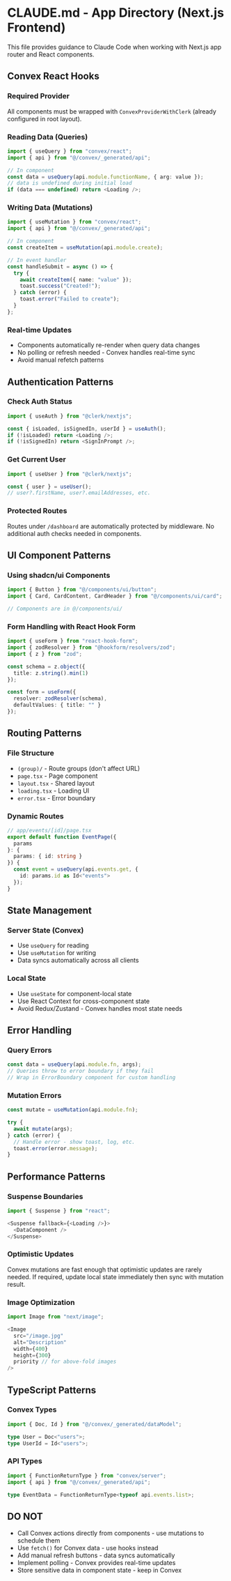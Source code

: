 # CLAUDE.md - App Directory (Next.js Frontend)

This file provides guidance to Claude Code when working with Next.js app router and React components.

## Convex React Hooks

### Required Provider
All components must be wrapped with `ConvexProviderWithClerk` (already configured in root layout).

### Reading Data (Queries)
```typescript
import { useQuery } from "convex/react";
import { api } from "@/convex/_generated/api";

// In component
const data = useQuery(api.module.functionName, { arg: value });
// data is undefined during initial load
if (data === undefined) return <Loading />;
```

### Writing Data (Mutations)
```typescript
import { useMutation } from "convex/react";
import { api } from "@/convex/_generated/api";

// In component
const createItem = useMutation(api.module.create);

// In event handler
const handleSubmit = async () => {
  try {
    await createItem({ name: "value" });
    toast.success("Created!");
  } catch (error) {
    toast.error("Failed to create");
  }
};
```

### Real-time Updates
- Components automatically re-render when query data changes
- No polling or refresh needed - Convex handles real-time sync
- Avoid manual refetch patterns

## Authentication Patterns

### Check Auth Status
```typescript
import { useAuth } from "@clerk/nextjs";

const { isLoaded, isSignedIn, userId } = useAuth();
if (!isLoaded) return <Loading />;
if (!isSignedIn) return <SignInPrompt />;
```

### Get Current User
```typescript
import { useUser } from "@clerk/nextjs";

const { user } = useUser();
// user?.firstName, user?.emailAddresses, etc.
```

### Protected Routes
Routes under `/dashboard` are automatically protected by middleware.
No additional auth checks needed in components.

## UI Component Patterns

### Using shadcn/ui Components
```typescript
import { Button } from "@/components/ui/button";
import { Card, CardContent, CardHeader } from "@/components/ui/card";

// Components are in @/components/ui/
```

### Form Handling with React Hook Form
```typescript
import { useForm } from "react-hook-form";
import { zodResolver } from "@hookform/resolvers/zod";
import { z } from "zod";

const schema = z.object({
  title: z.string().min(1)
});

const form = useForm({
  resolver: zodResolver(schema),
  defaultValues: { title: "" }
});
```

## Routing Patterns

### File Structure
- `(group)/` - Route groups (don't affect URL)
- `page.tsx` - Page component
- `layout.tsx` - Shared layout
- `loading.tsx` - Loading UI
- `error.tsx` - Error boundary

### Dynamic Routes
```typescript
// app/events/[id]/page.tsx
export default function EventPage({
  params
}: {
  params: { id: string }
}) {
  const event = useQuery(api.events.get, {
    id: params.id as Id<"events">
  });
}
```

## State Management

### Server State (Convex)
- Use `useQuery` for reading
- Use `useMutation` for writing
- Data syncs automatically across all clients

### Local State
- Use `useState` for component-local state
- Use React Context for cross-component state
- Avoid Redux/Zustand - Convex handles most state needs

## Error Handling

### Query Errors
```typescript
const data = useQuery(api.module.fn, args);
// Queries throw to error boundary if they fail
// Wrap in ErrorBoundary component for custom handling
```

### Mutation Errors
```typescript
const mutate = useMutation(api.module.fn);

try {
  await mutate(args);
} catch (error) {
  // Handle error - show toast, log, etc.
  toast.error(error.message);
}
```

## Performance Patterns

### Suspense Boundaries
```typescript
import { Suspense } from "react";

<Suspense fallback={<Loading />}>
  <DataComponent />
</Suspense>
```

### Optimistic Updates
Convex mutations are fast enough that optimistic updates are rarely needed.
If required, update local state immediately then sync with mutation result.

### Image Optimization
```typescript
import Image from "next/image";

<Image
  src="/image.jpg"
  alt="Description"
  width={400}
  height={300}
  priority // for above-fold images
/>
```

## TypeScript Patterns

### Convex Types
```typescript
import { Doc, Id } from "@/convex/_generated/dataModel";

type User = Doc<"users">;
type UserId = Id<"users">;
```

### API Types
```typescript
import { FunctionReturnType } from "convex/server";
import { api } from "@/convex/_generated/api";

type EventData = FunctionReturnType<typeof api.events.list>;
```

## DO NOT
- Call Convex actions directly from components - use mutations to schedule them
- Use `fetch()` for Convex data - use hooks instead
- Add manual refresh buttons - data syncs automatically
- Implement polling - Convex provides real-time updates
- Store sensitive data in component state - keep in Convex